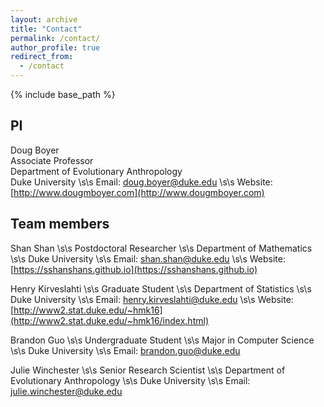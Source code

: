 ```yaml
---
layout: archive
title: "Contact"
permalink: /contact/
author_profile: true
redirect_from:
  - /contact
---
```


{% include base_path %}

## PI 
Doug Boyer\
Associate Professor    
Department of Evolutionary Anthropology <br/>
Duke University \s\s
Email: [doug.boyer@duke.edu](mailto:doug.boyer@duke.edu) \s\s
Website: [http://www.dougmboyer.com](http://www.dougmboyer.com) 

## Team members
Shan Shan \s\s
Postdoctoral Researcher \s\s
Department of Mathematics \s\s
Duke University \s\s
Email: [shan.shan@duke.edu](mailto:shan.shan@duke.edu) \s\s
Website: [https://sshanshans.github.io](https://sshanshans.github.io) 

Henry Kirveslahti \s\s
Graduate Student \s\s
Department of Statistics \s\s
Duke University \s\s
Email: [henry.kirveslahti@duke.edu](mailto:henry.kirveslahti@duke.edu) \s\s
Website: [http://www2.stat.duke.edu/~hmk16](http://www2.stat.duke.edu/~hmk16/index.html)

Brandon Guo \s\s
Undergraduate Student \s\s
Major in Computer Science \s\s
Duke University \s\s
Email: [brandon.guo@duke.edu](mailto:brandon.guo@duke.edu)

Julie Winchester \s\s
Senior Research Scientist \s\s
Department of Evolutionary Anthropology \s\s
Duke University \s\s
Email: [julie.winchester@duke.edu](mailto:julie.winchester@duke.edu)


